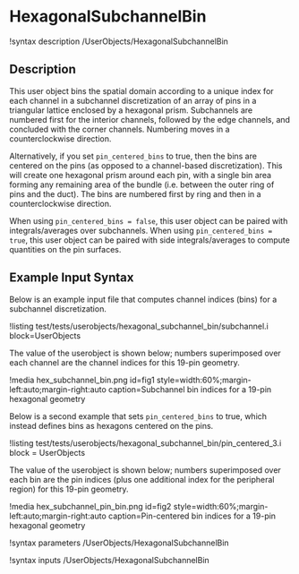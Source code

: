 # HexagonalSubchannelBin

!syntax description /UserObjects/HexagonalSubchannelBin

## Description

This user object bins the spatial domain according to a unique index
for each channel in a subchannel discretization of an array of pins in
a triangular lattice enclosed by a hexagonal prism. Subchannels are numbered
first for the interior channels, followed by the edge channels, and concluded
with the corner channels. Numbering moves in a counterclockwise direction.

Alternatively, if you set `pin_centered_bins` to true, then the bins are
centered on the pins (as opposed to a channel-based discretization). This will
create one hexagonal prism around each pin, with a single bin area forming any
remaining area of the bundle (i.e. between the outer ring of pins and the duct).
The bins are numbered first by ring and then in a counterclockwise direction.

When using `pin_centered_bins = false`, this user object can be paired with
integrals/averages over subchannels. When using `pin_centered_bins = true`,
this user object can be paired with side integrals/averages to compute quantities
on the pin surfaces.

## Example Input Syntax

Below is an example input file that computes channel indices (bins)
for a subchannel discretization.

!listing test/tests/userobjects/hexagonal_subchannel_bin/subchannel.i
  block=UserObjects

The value of the userobject is shown below; numbers superimposed over each
channel are the channel indices for this 19-pin geometry.

!media hex_subchannel_bin.png
  id=fig1
  style=width:60%;margin-left:auto;margin-right:auto
  caption=Subchannel bin indices for a 19-pin hexagonal geometry

Below is a second example that sets `pin_centered_bins` to true, which
instead defines bins as hexagons centered on the pins.

!listing test/tests/userobjects/hexagonal_subchannel_bin/pin_centered_3.i
  block = UserObjects

The value of the userobject is shown below; numbers superimposed over
each bin are the pin indices (plus one additional index for the peripheral
region) for this 19-pin geometry.

!media hex_subchannel_pin_bin.png
  id=fig2
  style=width:60%;margin-left:auto;margin-right:auto
  caption=Pin-centered bin indices for a 19-pin hexagonal geometry

!syntax parameters /UserObjects/HexagonalSubchannelBin

!syntax inputs /UserObjects/HexagonalSubchannelBin
